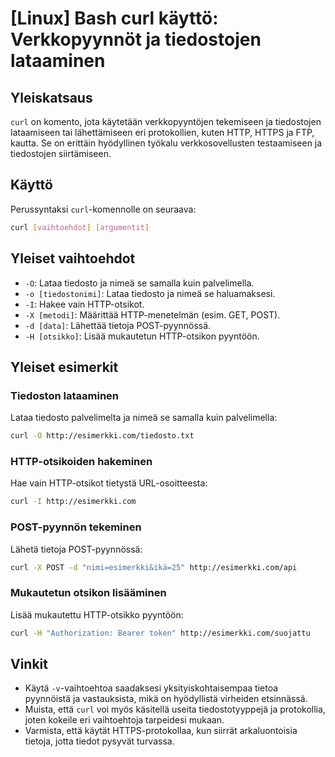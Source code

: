 # [Linux] Bash curl käyttö: Verkkopyynnöt ja tiedostojen lataaminen

## Yleiskatsaus
`curl` on komento, jota käytetään verkkopyyntöjen tekemiseen ja tiedostojen lataamiseen tai lähettämiseen eri protokollien, kuten HTTP, HTTPS ja FTP, kautta. Se on erittäin hyödyllinen työkalu verkkosovellusten testaamiseen ja tiedostojen siirtämiseen.

## Käyttö
Perussyntaksi `curl`-komennolle on seuraava:
```bash
curl [vaihtoehdot] [argumentit]
```

## Yleiset vaihtoehdot
- `-O`: Lataa tiedosto ja nimeä se samalla kuin palvelimella.
- `-o [tiedostonimi]`: Lataa tiedosto ja nimeä se haluamaksesi.
- `-I`: Hakee vain HTTP-otsikot.
- `-X [metodi]`: Määrittää HTTP-menetelmän (esim. GET, POST).
- `-d [data]`: Lähettää tietoja POST-pyynnössä.
- `-H [otsikko]`: Lisää mukautetun HTTP-otsikon pyyntöön.

## Yleiset esimerkit
### Tiedoston lataaminen
Lataa tiedosto palvelimelta ja nimeä se samalla kuin palvelimella:
```bash
curl -O http://esimerkki.com/tiedosto.txt
```

### HTTP-otsikoiden hakeminen
Hae vain HTTP-otsikot tietystä URL-osoitteesta:
```bash
curl -I http://esimerkki.com
```

### POST-pyynnön tekeminen
Lähetä tietoja POST-pyynnössä:
```bash
curl -X POST -d "nimi=esimerkki&ikä=25" http://esimerkki.com/api
```

### Mukautetun otsikon lisääminen
Lisää mukautettu HTTP-otsikko pyyntöön:
```bash
curl -H "Authorization: Bearer token" http://esimerkki.com/suojattu
```

## Vinkit
- Käytä `-v`-vaihtoehtoa saadaksesi yksityiskohtaisempaa tietoa pyynnöistä ja vastauksista, mikä on hyödyllistä virheiden etsinnässä.
- Muista, että `curl` voi myös käsitellä useita tiedostotyyppejä ja protokollia, joten kokeile eri vaihtoehtoja tarpeidesi mukaan.
- Varmista, että käytät HTTPS-protokollaa, kun siirrät arkaluontoisia tietoja, jotta tiedot pysyvät turvassa.